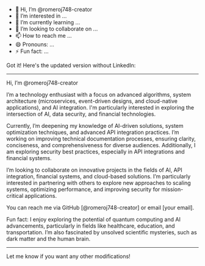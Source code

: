 - 👋 Hi, I’m @romeroj748-creator
- 👀 I’m interested in ...
- 🌱 I’m currently learning ...
- 💞️ I’m looking to collaborate on ...
- 📫 How to reach me ...
- 😄 Pronouns: ...
- ⚡ Fun fact: ...

<!---
romeroj748-creator/romeroj748-creator is a ✨ special ✨ repository because its `README.md` (this file) appears on your GitHub profile.
You can click the Preview link to take a look at your changes.
--->
Got it! Here's the updated version without LinkedIn:


---

Hi, I’m @romeroj748-creator

I’m a technology enthusiast with a focus on advanced algorithms, system architecture (microservices, event-driven designs, and cloud-native applications), and AI integration. I'm particularly interested in exploring the intersection of AI, data security, and financial technologies.

Currently, I’m deepening my knowledge of AI-driven solutions, system optimization techniques, and advanced API integration practices. I’m working on improving technical documentation processes, ensuring clarity, conciseness, and comprehensiveness for diverse audiences. Additionally, I am exploring security best practices, especially in API integrations and financial systems.

I’m looking to collaborate on innovative projects in the fields of AI, API integration, financial systems, and cloud-based solutions. I’m particularly interested in partnering with others to explore new approaches to scaling systems, optimizing performance, and improving security for mission-critical applications.

You can reach me via GitHub [@romeroj748-creator] or email [your email].

Fun fact: I enjoy exploring the potential of quantum computing and AI advancements, particularly in fields like healthcare, education, and transportation. I’m also fascinated by unsolved scientific mysteries, such as dark matter and the human brain.



---

Let me know if you want any other modifications!

